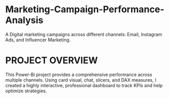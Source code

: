 # Marketing-Campaign-Performance-Analysis
  A Digital  marketing campaigns across different channels: Email, Instagram Ads, and  Influencer Marketing.

  # PROJECT OVERVIEW
  This Power-Bi project provides a comprehensive performance across multiple channels. Using card visual, chat, slicers, and DAX measures, I created a highly interactive, professional dashboard to track KPIs and help optimize strategies.

  
